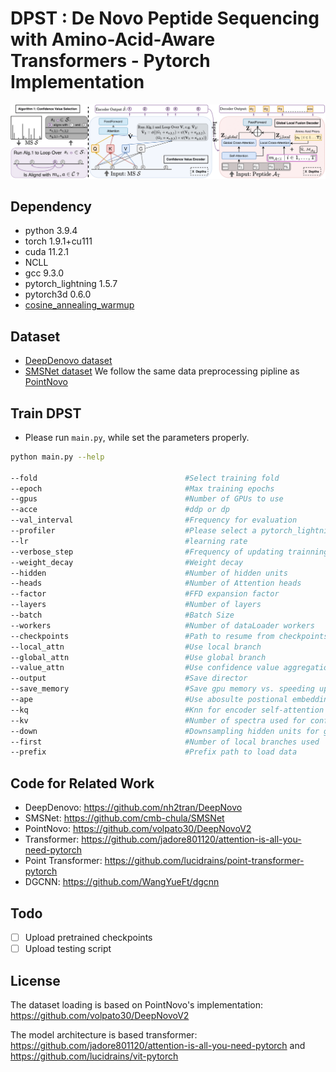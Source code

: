 # DPST : De Novo Peptide Sequencing with Amino-Acid-Aware Transformers - Pytorch Implementation
![](doc/PSM.png)

## Dependency
* python 3.9.4
* torch  1.9.1+cu111
* cuda 11.2.1
* NCLL
* gcc 9.3.0
* pytorch_lightning 1.5.7
* pytorch3d 0.6.0
* [cosine_annealing_warmup](https://github.com/katsura-jp/pytorch-cosine-annealing-with-warmup)

## Dataset
* [DeepDenovo dataset](https://github.com/nh2tran/DeepNovo) 
* [SMSNet dataset](https://github.com/cmb-chula/SMSNet)
We follow the same data preprocessing pipline as [PointNovo](https://github.com/volpato30/DeepNovoV2)


## Train DPST

* Please run `main.py`, while set the parameters properly.

```bash
python main.py --help

--fold                                 #Select training fold
--epoch                                #Max training epochs
--gpus                                 #Number of GPUs to use
--acce                                 #ddp or dp
--val_interval                         #Frequency for evaluation
--profiler                             #Please select a pytorch_lightning profiler
--lr                                   #learning rate
--verbose_step                         #Frequency of updating trainning log
--weight_decay                         #Weight decay
--hidden                               #Number of hidden units
--heads                                #Number of Attention heads
--factor                               #FFD expansion factor
--layers                               #Number of layers
--batch                                #Batch Size
--workers                              #Number of dataLoader workers  
--checkpoints                          #Path to resume from checkpoints
--local_attn                           #Use local branch
--global_attn                          #Use global branch
--value_attn                           #Use confidence value aggregation
--output                               #Save director
--save_memory                          #Save gpu memory vs. speeding update calculation
--ape                                  #Use abosulte postional embedding or relative positonal embedding
--kq                                   #Knn for encoder self-attention
--kv                                   #Number of spectra used for confidence value aggregation
--down                                 #Downsampling hidden units for global branch
--first                                #Number of local branches used
--prefix                               #Prefix path to load data
``` 


## Code for Related Work
* DeepDenovo: https://github.com/nh2tran/DeepNovo
* SMSNet: https://github.com/cmb-chula/SMSNet
* PointNovo: https://github.com/volpato30/DeepNovoV2
* Transformer: https://github.com/jadore801120/attention-is-all-you-need-pytorch
* Point Transformer: https://github.com/lucidrains/point-transformer-pytorch
* DGCNN: https://github.com/WangYueFt/dgcnn

## Todo

- [ ] Upload pretrained checkpoints
- [ ] Upload testing script

## License
The dataset loading is based on PointNovo's implementation: https://github.com/volpato30/DeepNovoV2

The model architecture is based transformer: https://github.com/jadore801120/attention-is-all-you-need-pytorch and https://github.com/lucidrains/vit-pytorch



